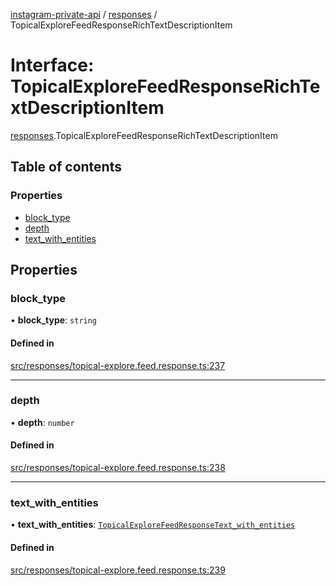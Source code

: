 [instagram-private-api](../../README.md) / [responses](../../modules/responses.md) / TopicalExploreFeedResponseRichTextDescriptionItem

# Interface: TopicalExploreFeedResponseRichTextDescriptionItem

[responses](../../modules/responses.md).TopicalExploreFeedResponseRichTextDescriptionItem

## Table of contents

### Properties

- [block\_type](TopicalExploreFeedResponseRichTextDescriptionItem.md#block_type)
- [depth](TopicalExploreFeedResponseRichTextDescriptionItem.md#depth)
- [text\_with\_entities](TopicalExploreFeedResponseRichTextDescriptionItem.md#text_with_entities)

## Properties

### block\_type

• **block\_type**: `string`

#### Defined in

[src/responses/topical-explore.feed.response.ts:237](https://github.com/Nerixyz/instagram-private-api/blob/4971f34/src/responses/topical-explore.feed.response.ts#L237)

___

### depth

• **depth**: `number`

#### Defined in

[src/responses/topical-explore.feed.response.ts:238](https://github.com/Nerixyz/instagram-private-api/blob/4971f34/src/responses/topical-explore.feed.response.ts#L238)

___

### text\_with\_entities

• **text\_with\_entities**: [`TopicalExploreFeedResponseText_with_entities`](TopicalExploreFeedResponseText_with_entities.md)

#### Defined in

[src/responses/topical-explore.feed.response.ts:239](https://github.com/Nerixyz/instagram-private-api/blob/4971f34/src/responses/topical-explore.feed.response.ts#L239)
